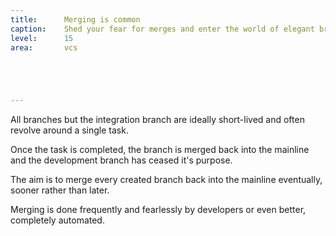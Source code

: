 ```yaml
---
title:      Merging is common
caption:    Shed your fear for merges and enter the world of elegant branching models
level:      15
area:       vcs





---
```


All branches but the integration branch are ideally short-lived and often revolve around a single task.

Once the task is completed, the branch is merged back into the mainline and the development branch has ceased it's purpose.

The aim is to merge every created branch back into the mainline eventually, sooner rather than later.

Merging is done frequently and fearlessly by developers or even better, completely automated.
